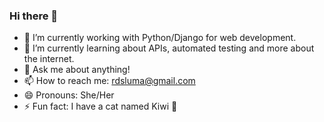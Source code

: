 ### Hi there 👋

<!--
**lumarodrigues/lumarodrigues** is a ✨ _special_ ✨ repository because its `README.md` (this file) appears on your GitHub profile.

Here are some ideas to get you started:

- 🔭 I’m currently working on ...
- 🌱 I’m currently learning ...
- 👯 I’m looking to collaborate on ...
- 🤔 I’m looking for help with ...
- 💬 Ask me about ...
- 📫 How to reach me: ...
- 😄 Pronouns: ...
- ⚡ Fun fact: ...
-->

- 🔭 I’m currently working with Python/Django for web development.
- 🌱 I’m currently learning about APIs, automated testing and more about the internet.
- 💬 Ask me about anything!
- 📫 How to reach me: rdsluma@gmail.com
- 😄 Pronouns: She/Her
- ⚡ Fun fact: I have a cat named Kiwi 🥝
